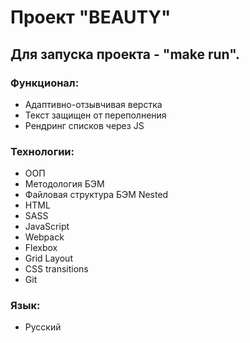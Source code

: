 # Проект "BEAUTY"

## Для запуска проекта - "make run".

### Функционал:

* Адаптивно-отзывчивая верстка
* Текст защищен от переполнения
* Рендринг списков через JS

### Технологии:

* ООП
* Методология БЭМ
* Файловая структура БЭМ Nested
* HTML
* SASS
* JavaScript
* Webpack
* Flexbox
* Grid Layout
* CSS transitions
* Git

### Язык:

* Русский
